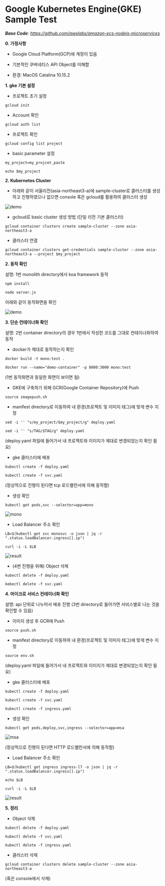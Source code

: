# Google Kubernetes Engine(GKE) Sample Test



***Base Code**: https://github.com/awslabs/amazon-ecs-nodejs-microservices*



**0. 가정사항**

* Google Cloud Platform(GCP)에 계정이 있음

* 기본적인 쿠버네티스 API Object를 이해함

* 환경: MacOS Catalina 10.15.2

  

**1. gke 기본 설정**

* 프로젝트 초기 설정

`gcloud init`

* Account 확인

`gcloud auth list`

* 프로젝트 확인

`gcloud config list project`

* basic parameter 설정

`my_project=my_projcet_paste`

`echo $my_project`

  

**2. Kubernetes Cluster**

* 아래와 같이 서울리전(asia-northeast3-a)에 sample-cluster로 클러스터를 생성하고 진행하였으나 없으면 console 혹은 gcloud를 활용하여 클러스터 생성

![demo](./images/gke-cluster.png)

* gcloud로 basic cluster 생성 방법 (단일 리전 기본 클러스터)

`gcloud container clusters create sample-cluster --zone asia-northeast3-a`

* 클러스터 연결

`gcloud container clusters get-credentials sample-cluster --zone asia-northeast3-a --project $my_project`

  

**2. 동작 확인**

설명: 1번 monolith directory에서 koa framework 동작

`npm install`

`node server.js`

아래와 같이 동작화면을 확인

![demo](./images/demo.png)

  

**3. 단순 컨테이너화 확인**

설명: 2번 container directory의 경우 1번에서 작성한 코드를 그대로 컨테이너화하여 동작

* docker가 제대로 동작하는지 확인

`docker build -t mono:test .`

`docker run --name="demo-container" -p 8080:3000 mono:test`

(1번 동작화면과 동일한 화면이 보이면 됨)

* GKE에 구축하기 위해 GCR(Google Container Repository)에 Push

`source imagepush.sh`

* manifest directory로 이동하여 내 환경(프로젝트 및 이미지 태그)에 맞게 변수 지정

`sed -i '' "s/my_project/$my_project/g" deploy.yaml`

`sed -i '' "s/TAG/$TAG/g" deploy.yaml`

(deploy.yaml 파일에 들어가서 내 프로젝트와 이미지가 제대로 변경되었는지 확인 필요)

* gke 클러스터에 배포

`kubectl create -f deploy.yaml`

`kubectl create -f svc.yaml`

(정상적으로 진행이 된다면 tcp 로드밸런서에 의해 동작함)

* 생성 확인

`kubectl get pods,svc --selector=app=mono`

![mono](./images/mono-component.png)

* Load Balancer 주소 확인

`LB=$(kubectl get svc monosvc -o json | jq -r ".status.loadBalancer.ingress[].ip")`

`curl -i -L $LB`

![result](./images/mono-result.png)  

* (4번 진행을 위해) Object 삭제

`kubectl delete -f deploy.yaml`

`kebectl delete -f svc.yaml`

**4. 마이크로 서비스 컨테이너화 확인**

설명: api 단위로 나누어서 배포 진행 (3번 directory로 들어가면 서비스별로 나눈 것을 확인할 수 있음)

* 이미지 생성 후 GCR에 Push

`source push.sh`

* manifest directory로 이동하여 내 환경(프로젝트 및 이미지 태그)에 맞게 변수 지정

`source env.sh`

(deploy.yaml 파일에 들어가서 내 프로젝트와 이미지가 제대로 변경되었는지 확인 필요)

* gke 클러스터에 배포

`kubectl create -f deploy.yaml`

`kubectl create -f svc.yaml`

`kubectl create -f ingress.yaml` 

* 생성 확인

`kubectl get pods,deploy,svc,ingress --selector=app=msa`

![msa](./images/msa-component.png)

(정상적으로 진행이 된다면 HTTP 로드밸런서에 의해 동작함)

* Load Balancer 주소 확인

`LB=$(kubectl get ingress ingress-l7 -o json | jq -r ".status.loadBalancer.ingress[].ip")`

`echo $LB`

`curl -i -L $LB`

![result](./images/msa-result.png)



**5. 정리**

* Object 삭제

`kubectl delete -f deploy.yaml`

`kubectl delete -f svc.yaml`

`kubectl delete -f ingress.yaml`

* 클러스터 삭제

`gcloud container clusters delete sample-cluster --zone asia-northeast3-a`

(혹은 console에서 삭제)